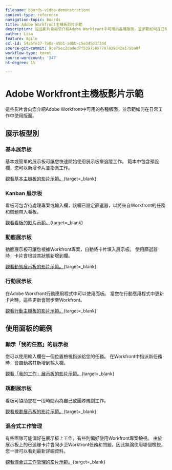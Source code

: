 ```yaml
---
filename: boards-video-demonstrations
content-type: reference
navigation-topic: boards
title: Adobe Workfront主機板影片示範
description: 這些影片會向您介紹Adobe Workfront中可用的各種版面，並示範如何在日常工作中使用版面。
author: Lisa
feature: Agile
exl-id: 54a5fe37-7a0a-45b1-a0bb-c5e345d3f34d
source-git-commit: 9ce75ec2daded7f53975857707a39d42a179ba0f
workflow-type: tm+mt
source-wordcount: '347'
ht-degree: 1%

---
```


# Adobe Workfront主機板影片示範

<!--Audited: 12/2023-->

這些影片會向您介紹Adobe Workfront中可用的各種版面，並示範如何在日常工作中使用版面。

## 展示板型別

### 基本展示板

基本或簡單的展示板可讓您快速開始使用展示板來追蹤工作。 範本中包含預設欄，您可以新增卡片並指派工作。

[觀看基本主機板的影片示範。](https://video.tv.adobe.com/v/3416382/){target=_blank}

### Kanban 展示板

看板可包含待處理專案或輸入欄，該欄已設定篩選器，以將來自Workfront的任務和問題帶入看板。

[觀看看板的影片示範。](https://video.tv.adobe.com/v/3416383/){target=_blank}

### 動態展示板

動態展示板可讓您根據Workfront專案，自動將卡片填入展示板。 使用篩選器時，卡片會根據其狀態新增到欄。

[觀看動態展示板的影片示範。](https://video.tv.adobe.com/v/3422404/){target=_blank}

### 行動展示板

在Adobe Workfront行動應用程式中可以使用面板。 當您在行動應用程式中更新卡片時，這些更新會同步至Workfront。

[觀看行動主機板的影片示範。](https://video.tv.adobe.com/v/3416379/){target=_blank}

## 使用面板的範例

### 顯示「我的任務」的展示板

您可以使用輸入欄在一個位置檢視指派給您的任務。 在Workfront中指派新任務時，會自動將其新增到輸入欄。

[觀看「我的工作」展示板的影片示範。](https://video.tv.adobe.com/v/3416378/){target=_blank}

### 規劃展示板

看板可協助您在一段時間內為自己或團隊規劃工作。

[觀看規劃展示板的影片示範。](https://video.tv.adobe.com/v/3416380/){target=_blank}

### 混合式工作管理

有些團隊可能偏好在展示板上工作，有些則偏好使用Workfront專案檢視。 由於展示板上的已連線卡片會同步至Workfront任務和問題，因此無論使用哪個檢視，您一律可以看到最新詳細資料。

[觀看混合式工作管理的影片示範。](https://video.tv.adobe.com/v/3416381/){target=_blank}
